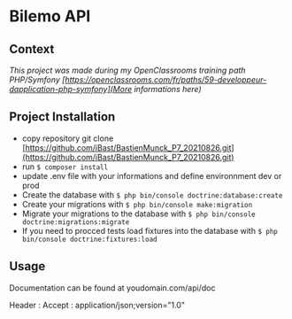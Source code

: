 # Bilemo API

## Context

*This project was made during my OpenClassrooms training path PHP/Symfony [https://openclassrooms.com/fr/paths/59-developpeur-dapplication-php-symfony](More informations here)*

## Project Installation

* copy repository git clone [https://github.com/iBast/BastienMunck_P7_20210826.git](https://github.com/iBast/BastienMunck_P7_20210826.git)
* run `$ composer install`
* update .env file with your informations and define environnment dev or prod
* Create the database with `$ php bin/console doctrine:database:create`
* Create your migrations with  `$ php bin/console make:migration`
* Migrate your migrations to the database with `$ php bin/console doctrine:migrations:migrate`
* If you need to procced tests load fixtures into the database with  `$ php bin/console doctrine:fixtures:load`

## Usage

Documentation can be found at youdomain.com/api/doc


Header : Accept : application/json;version="1.0"